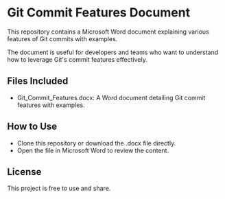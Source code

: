 # Git Commit Features Document

This repository contains a Microsoft Word document explaining various features of Git commits with examples. 

The document is useful for developers and teams who want to understand how to leverage Git's commit features effectively.

## Files Included
- Git_Commit_Features.docx: A Word document detailing Git commit features with examples.

## How to Use
- Clone this repository or download the .docx file directly.
- Open the file in Microsoft Word to review the content.

## License
This project is free to use and share.
